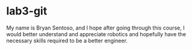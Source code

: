 # lab3-git
My name is Bryan Sentoso, and I hope after going through this course, I would better understand and appreciate robotics and hopefully have the necessary skills required to be a 
better engineer.